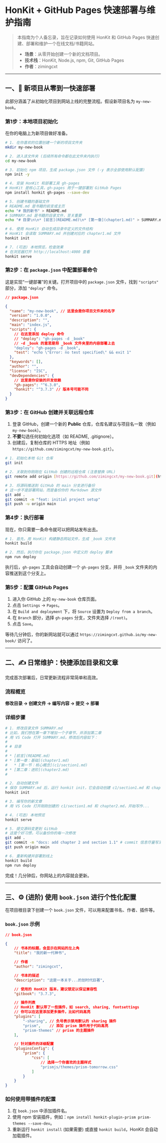 # HonKit + GitHub Pages 快速部署与维护指南

> 本指南为个人备忘录，旨在记录如何使用 HonKit 和 GitHub Pages 快速创建、部署和维护一个在线文档/书籍网站。
>
> - **场景**：从零开始创建一个新的文档项目。
> - **技术栈**：HonKit, Node.js, npm, Git, GitHub Pages
> - **作者**：zimingcxt

---

## 一、🚀 新项目从零到一快速部署

此部分涵盖了从初始化项目到网站上线的完整流程。假设新项目名为 `my-new-book`。

### 第1步：本地项目初始化

在你的电脑上为新项目做好准备。

```bash
# 1. 在你喜欢的位置创建一个新的项目文件夹
mkdir my-new-book

# 2. 进入该文件夹 (后续所有命令都在此文件夹内执行)
cd my-new-book

# 3. 初始化 npm 项目，生成 package.json 文件 (-y 表示全部使用默认配置)
npm init -y

# 4. 安装 HonKit 和部署工具 gh-pages
# HonKit 是核心工具，gh-pages 用于一键部署到 GitHub Pages
npm install honkit gh-pages --save-dev

# 5. 创建书籍的基础文件
# README.md 是书籍的前言或主页
echo "# 我的新书" > README.md
# SUMMARY.md 是书籍的目录文件，至关重要
echo "# 目录\n\n* [前言](README.md)\n* [第一章](chapter1.md)" > SUMMARY.md

# 6. 使用 HonKit 自动生成目录中定义的文件结构
# HonKit 会读取 SUMMARY.md 并创建对应的 chapter1.md 文件
honkit init

# 7. (可选) 本地预览，检查效果
# 在浏览器打开 http://localhost:4000 查看
honkit serve
```

### 第2步：在 `package.json` 中配置部署命令

这是实现“一键部署”的关键。打开项目中的 `package.json` 文件，找到 `"scripts"` 部分，添加 `"deploy"` 命令。

```json
// package.json

{
  "name": "my-new-book", // 这里会是你项目文件夹的名字
  "version": "1.0.0",
  "description": "",
  "main": "index.js",
  "scripts": {
    // 在这里添加 deploy 命令
    // "deploy": "gh-pages -d _book"
    // -d _book 的意思是将 _book 文件夹里的内容部署上去
    "deploy": "gh-pages -d _book",
    "test": "echo \"Error: no test specified\" && exit 1"
  },
  "keywords": [],
  "author": "",
  "license": "ISC",
  "devDependencies": {
    // 这里是你安装的开发依赖
    "gh-pages": "^6.3.0",
    "honkit": "^3.7.3" // 版本号可能不同
  }
}
```

### 第3步：在 GitHub 创建并关联远程仓库

1.  登录 GitHub，创建一个新的 **Public** 仓库，仓库名建议与项目名一致（例如 `my-new-book`）。
2.  **不要**勾选任何初始化选项（如 README, .gitignore）。
3.  创建后，复制仓库的 HTTPS 地址（例如 `https://github.com/zimingcxt/my-new-book.git`）。

```bash
# 1. 初始化本地 Git 仓库
git init

# 2. 关联到你刚刚在 GitHub 创建的远程仓库 (注意替换 URL)
git remote add origin [https://github.com/zimingcxt/my-new-book.git](https://github.com/zimingcxt/my-new-book.git)

# 3. 将源码推送到 GitHub 的 main 分支进行备份
# 这一步不是部署网站，而是备份你的 Markdown 源文件
git add .
git commit -m "feat: initial project setup"
git push -u origin main
```

### 第4步：执行部署

现在，你只需要一条命令就可以把网站发布出去。

```bash
# 1. 首先，用 HonKit 构建静态网站文件，生成 _book 文件夹
honkit build

# 2. 然后，执行你在 package.json 中定义的 deploy 脚本
npm run deploy
```
执行后，`gh-pages` 工具会自动创建一个 `gh-pages` 分支，并将 `_book` 文件夹的内容推送到这个分支上。

### 第5步：配置 GitHub Pages

1.  进入你 GitHub 上的 `my-new-book` 仓库页面。
2.  点击 `Settings` -> `Pages`。
3.  在 `Build and deployment` 下，将 `Source` 设置为 `Deploy from a branch`。
4.  在 `Branch` 部分，选择 `gh-pages` 分支，文件夹选择 `/(root)`。
5.  点击 `Save`。

等待几分钟后，你的新网站就可以通过 `https://zimingcxt.github.io/my-new-book/` 访问了。

---

## 二、✍️ 日常维护：快捷添加目录和文章

完成首次部署后，日常更新流程非常简单和高效。

### 流程概览

**修改目录 -> 创建文件 -> 编写内容 -> 提交 -> 部署**

### 详细步骤

```bash
# 1. 修改目录文件 SUMMARY.md
# 比如，我们想在第一章下增加一个子章节，并添加第二章
# 用 VS Code 打开 SUMMARY.md，修改后内容如下：
#
# # 目录
#
# * [前言](README.md)
# * [第一章：基础](chapter1.md)
#   * [第一节：核心概念](c1/section1.md)
# * [第二章：进阶](chapter2.md)
#

# 2. 自动创建文件
# 保存 SUMMARY.md 后，运行 honkit init，它会自动创建 c1/section1.md 和 chapter2.md
honkit init

# 3. 编写你的新文章
# 用 VS Code 打开刚刚创建的 c1/section1.md 和 chapter2.md，开始写作...

# 4. (可选) 本地预览
honkit serve

# 5. 提交源码变更到 GitHub
# 这是个好习惯，可以备份你的每一次修改
git add .
git commit -m "docs: add chapter 2 and section 1.1" # commit 信息尽量写清楚
git push origin main

# 6. 重新构建并部署到线上
honkit build
npm run deploy
```
完成！几分钟后，你网站上的内容就会更新。

---

## 三、⚙️ (进阶) 使用 `book.json` 进行个性化配置

在项目根目录下创建一个 `book.json` 文件，可以用来配置书名、作者、插件等。

### `book.json` 示例

```json
// book.json

{
    // 书本的标题，会显示在网站的左上角
    "title": "我的新一代神书",

    // 作者
    "author": "zimingcxt",

    // 书本的描述
    "description": "这是一本关于...的划时代巨著",

    // 使用的 HonKit 版本，建议锁定以保证兼容性
    "gitbook": "3.7.3",

    // 插件列表
    // HonKit 默认带了一些插件，如 search, sharing, fontsettings
    // 你可以在这里添加更多插件，比如代码高亮
    "plugins": [
        "-sharing", // 负号表示禁用默认的 sharing 插件
        "prism",    // 添加 prism 插件用于代码高亮
        "prism-themes" // prism 的主题插件
    ],

    // 针对插件的详细配置
    "pluginsConfig": {
        "prism": {
            "css": [
                // 选择一个你喜欢的主题样式
                "prismjs/themes/prism-tomorrow.css"
            ]
        }
    }
}

```

### 如何使用带插件的配置

1.  在 `book.json` 中添加插件名。
2.  使用 npm 安装插件，例如：`npm install honkit-plugin-prism prism-themes --save-dev`。
3.  重新运行 `honkit install` (如果需要) 或直接 `honkit build`，HonKit 会自动加载插件。
